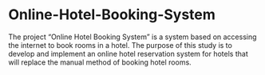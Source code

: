 # Online-Hotel-Booking-System
The project “Online Hotel Booking System” is a system based on accessing the internet to book rooms in a hotel. The purpose of this study is to develop and implement an online hotel reservation system for hotels that will replace the manual method of booking hotel rooms.
